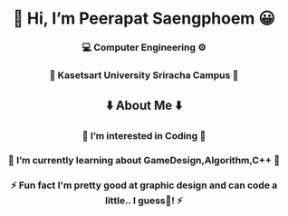 <h1 align="center"> 👋 Hi, I’m Peerapat Saengphoem 😀</h1>

<h3 align="center">💻 Computer Engineering ⚙️</h3>

<h3 align="center">🌳 Kasetsart University Sriracha Campus 🍃</h3>

<h2 align="center">⬇️ About Me ⬇️ </h2>

<h3 align="center"> 👀 I’m interested in Coding 👀 </h3>

<h3 align="center"> 🌱 I’m currently learning about GameDesign,Algorithm,C++ 🌱  </h3>

<h3 align="center"> ⚡ Fun fact I'm pretty good at graphic design and can code a little.. I guess🤣! ⚡ </h3>
